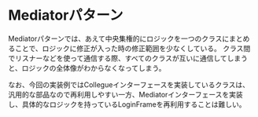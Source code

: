 # Mediatorパターン

Mediatorパターンでは、あえて中央集権的にロジックを一つのクラスにまとめることで、ロジックに修正が入った時の修正範囲を少なくしている。
クラス間でリスナーなどを使って通信する際、すべてのクラスが互いに通信してしまうと、ロジックの全体像がわからなくなってしまう。

なお、今回の実装例ではCollegueインターフェースを実装しているクラスは、汎用的な部品なので再利用しやすい一方、Mediatorインターフェースを実装し、具体的なロジックを持っているLoginFrameを再利用することは難しい。